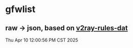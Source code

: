 # gfwlist
## raw -> json, based on [v2ray-rules-dat](https://github.com/Loyalsoldier/v2ray-rules-dat)
Thu Apr 10 12:00:56 PM CST 2025

